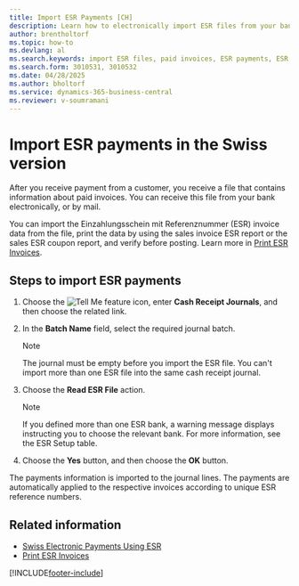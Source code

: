 ```yaml
---
title: Import ESR Payments [CH]
description: Learn how to electronically import ESR files from your bank, which include details about paid invoices. You can also receive this file by mail.
author: brentholtorf
ms.topic: how-to
ms.devlang: al
ms.search.keywords: import ESR files, paid invoices, ESR payments, ESR invoice data, Swiss version
ms.search.form: 3010531, 3010532
ms.date: 04/28/2025
ms.author: bholtorf
ms.service: dynamics-365-business-central
ms.reviewer: v-soumramani
---
```


# Import ESR payments in the Swiss version

After you receive payment from a customer, you receive a file that contains information about paid invoices. You can receive this file from your bank electronically, or by mail.  

You can import the Einzahlungsschein mit Referenznummer (ESR) invoice data from the file, print the data by using the sales invoice ESR report or the sales ESR coupon report, and verify before posting. Learn more in [Print ESR Invoices](how-to-print-esr-invoices.md).  

## Steps to import ESR payments  

1. Choose the ![Tell Me feature](../../media/ui-search/search_small.png "Tell me what you want to do") icon, enter **Cash Receipt Journals**, and then choose the related link.  
1. In the **Batch Name** field, select the required journal batch.  

    > [!NOTE]  
    > The journal must be empty before you import the ESR file. You can't import more than one ESR file into the same cash receipt journal.  

1. Choose the **Read ESR File** action.  

    > [!NOTE]  
    > If you defined more than one ESR bank, a warning message displays instructing you to choose the relevant bank. For more information, see the ESR Setup table.  

1. Choose the **Yes** button, and then choose the **OK** button.  

The payments information is imported to the journal lines. The payments are automatically applied to the respective invoices according to unique ESR reference numbers.  

## Related information

- [Swiss Electronic Payments Using ESR](swiss-electronic-payments-using-esr.md)
- [Print ESR Invoices](how-to-print-esr-invoices.md)

[!INCLUDE[footer-include](../../includes/footer-banner.md)]
